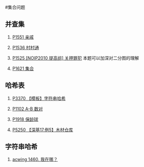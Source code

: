 #集合问题

## 并查集

1. [P1551 亲戚](P1551.cpp)
2. [P1536 村村通](GraphTheory\P1536.cpp)

3. [P1525 [NOIP2010 提高组] 关押罪犯](GraphTheory\P1525.cpp) 本题可以加深对二分图的理解
4. [P1621 集合]()

## 哈希表

1. [P3370 【模板】字符串哈希](P3370.cpp)

2. [P1102 A-B 数对](P1102.cpp)
3. [P1918 保龄球](P1918.cpp)

4. [P5250 【深基17.例5】木材仓库](GraphTheory\P5250.cpp)

## 字符串哈希
1. [acwing 1460. 我在哪？](blue_bridge/3_bi_search/acwing1460.cpp)
